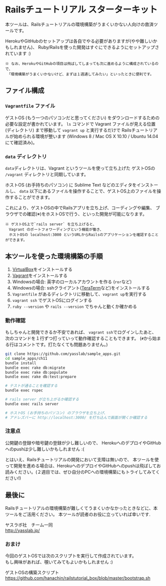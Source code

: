 # Railsチュートリアル スターターキット

本ツールは、Railsチュートリアルの環境構築がうまくいかない人向けの救済ツールです。

HerokuやGitHubのセットアップは各自でやる必要がありますが(やや難しいかもしれません)、
Ruby/Railsを使った開発はすぐにできるようにセットアップされています :)

```
※ なお、HerokuやGitHubの項目は飛ばしてしまっても次に進めるように構成されているので、
　「環境構築がうまくいかないけど、まずは１週通してみたい」といったときに便利です。
```

## ファイル構成

### `Vagrantfile` ファイル

ゲストOS (もう一つのパソコンだと思ってください) をダウンロードするための必要な設定が書かれています。
`ls` コマンドで Vagrant ファイルが見える位置 (ディレクトリ) まで移動して `vagrant up` と実行するだけで
Railsチュートリアルが始められる環境が整います (Windows 8 / Mac OS X 10.10 / Ubuntu 14.04 にて確認済み)。

### `data` ディレクトリ

`data`ディレクトリは、Vagrant というツールを使って立ち上げた
ゲストOSの `/vagrant` ディレクトリと同期しています。

ホストOS (お手持ちのパソコン) に Sublime Text などのエディタをインストールし、
`data` 以下にあるファイルを操作することで、ゲストOS上のファイルを操作することができます。

これにより、ゲストOSの中でRailsアプリを立ち上げ、コーディングや編集、
ブラウザでの確認(※)をホストOSで行う、といった開発が可能になります。

```
※ ゲストOS上で`rails server` を立ち上げると、
　Vagrant のポートフォワーディングという機能が働き、
　ホストOSの localhost:3000 というURLからRailsのアプリケーションを確認することができます。
```

## 本ツールを使った環境構築の手順

1. [VirtualBox](http://www.oracle.com/technetwork/server-storage/virtualbox/downloads/index.html?ssSourceSiteId=otnjp)をインストールする
2. [Vagrant](https://www.vagrantup.com/downloads.html)をインストールする
3. Windowsの場合: 英字のローカルアカウントを作る (`ror`など)
4. Windowsの場合: sshクライアント([TeraTerm](http://ttssh2.sourceforge.jp/)など)をインストールする
5. `Vagrantfile` があるディレクトリに移動して、`vagrant up`を実行する
6. `vagrant ssh` でゲストOSにログインする
7. `ruby --version` や `rails --version` でちゃんと動くか確かめる


### 動作確認

もしちゃんと開発できるか不安であれば、
`vagrant ssh`でログインしたあと、
次のコマンドを１行ずつ打っていって動作確認することもできます。
(`#`から始まる行はコメントです。打たなくても問題ありません。)

```sh
git clone https://github.com/yasslab/sample_apps.git
cd sample_apps/ch11
bundle install
bundle exec rake db:migrate
bundle exec rake db:populate
bundle exec rake db:test:prepare

# テストが通ることを確認する
bundle exec rspec

# rails server が立ち上がるか確認する
bundle exec rails server

# ホストOS (お手持ちのパソコン) のブラウザを立ち上げ、
# アドレズバーに http://localhost:3000/ を打ち込んで画面が開くか確認する
```

### 注意点

公開鍵の登録や暗号鍵の登録が少し難しいので、
HerokuへのデプロイやGitHubへのpushは少し難しいかもしれません :(

とはいえ、Railsチュートリアルの開発において支障は無いので、
本ツールを使って開発を進める場合は、HerokuへのデプロイやGitHubへのpushは飛ばしてお読みください。(２週目では、ぜひ自分のPCへの環境構築にもトライしてみてください!)


## 最後に

Railsチュートリアルの環境構築が難しくてうまくいかなかったときなどに、本ツールをご活用ください。
本ツールが読者のお役に立っていれば幸いです.

ヤスラボ社　チーム一同    
http://yasslab.jp/




### おまけ

今回のゲストOSでは次のスクリプトを実行して作成されています。    
もし興味があれば、覗いてみてもよいかもしれません :)

ゲストOSの構築スクリプト    
https://github.com/hanachin/railstutorial_box/blob/master/bootstrap.sh



